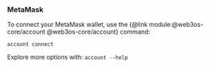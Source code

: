 <!-- markdownlint-disable MD041 -->

### MetaMask

To connect your MetaMask wallet, use the {@link module:@web3os-core/account @web3os-core/account} command:

`account connect`

Explore more options with: `account --help`

